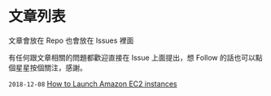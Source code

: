 # 文章列表

文章會放在 Repo 也會放在 Issues 裡面

有任何跟文章相關的問題都歡迎直接在 Issue 上面提出，想 Follow 的話也可以點個星星按個關注，感謝。

`2018-12-08`  [How to Launch Amazon EC2 instances](/articles/2018-12-08.md) 